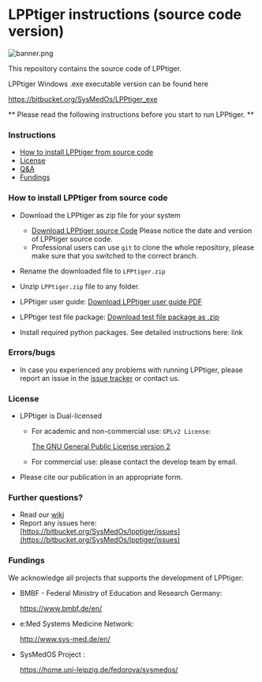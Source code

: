 # LPPtiger instructions (source code version) #

![banner.png](https://bitbucket.org/repo/b8ygkn/images/2344627376-banner.png)

This repository contains the source code of LPPtiger.

LPPtiger Windows .exe executable version can be found here

https://bitbucket.org/SysMedOs/LPPtiger_exe


** Please read the following instructions before you start to run LPPtiger. **

### Instructions ###


* [How to install LPPtiger from source code](#markdown-header-how-to-install-lpptiger-from-source-code)
* [License](#markdown-header-license)
* [Q&A](#markdown-header-further-questions)
* [Fundings](#markdown-header-fundings)



### How to install LPPtiger from source code ###
* Download the LPPtiger as zip file for your system

    + [Download LPPtiger source Code](https://bitbucket.org/SysMedOs/lpptiger/downloads/?tab=tags) Please notice the date and version of LPPtiger source code.
    + Professional users can use `git` to clone the whole repository, please make sure that you switched to the correct branch.

* Rename the downloaded file to `LPPtiger.zip`
* Unzip `LPPtiger.zip` file to any folder.

* LPPtiger user guide: [Download LPPtiger user guide PDF](https://bitbucket.org/SysMedOs/LPPtiger_exe/downloads/LPPtiger_User_Guide.pdf)
* LPPtiger test file package: [Download test file package as .zip](https://bitbucket.org/SysMedOs/LPPtiger_exe/downloads/LPPtiger_Test_Files.pdf)

* Install required python packages. See detailed instructions here: link



### Errors/bugs ###
    
+ In case you experienced any problems with running LPPtiger, please report an issue in the [issue tracker](https://bitbucket.org/SysMedOs/lpptiger/issues) or contact us.

### License ###

+ LPPtiger is Dual-licensed
    * For academic and non-commercial use: `GPLv2 License`: 
    
        [The GNU General Public License version 2](https://www.gnu.org/licenses/old-licenses/gpl-2.0.en.html)

    * For commercial use: please contact the develop team by email.

+ Please cite our publication in an appropriate form. 

### Further questions? ###

* Read our [wiki](https://bitbucket.org/SysMedOs/lpptiger/wiki/Home)
* Report any issues here: [https://bitbucket.org/SysMedOs/lpptiger/issues](https://bitbucket.org/SysMedOs/lpptiger/issues)


### Fundings ###
We acknowledge all projects that supports the development of LPPtiger:

+ BMBF - Federal Ministry of Education and Research Germany:

    https://www.bmbf.de/en/

+ e:Med Systems Medicine Network:

    http://www.sys-med.de/en/

+ SysMedOS Project : 

    https://home.uni-leipzig.de/fedorova/sysmedos/